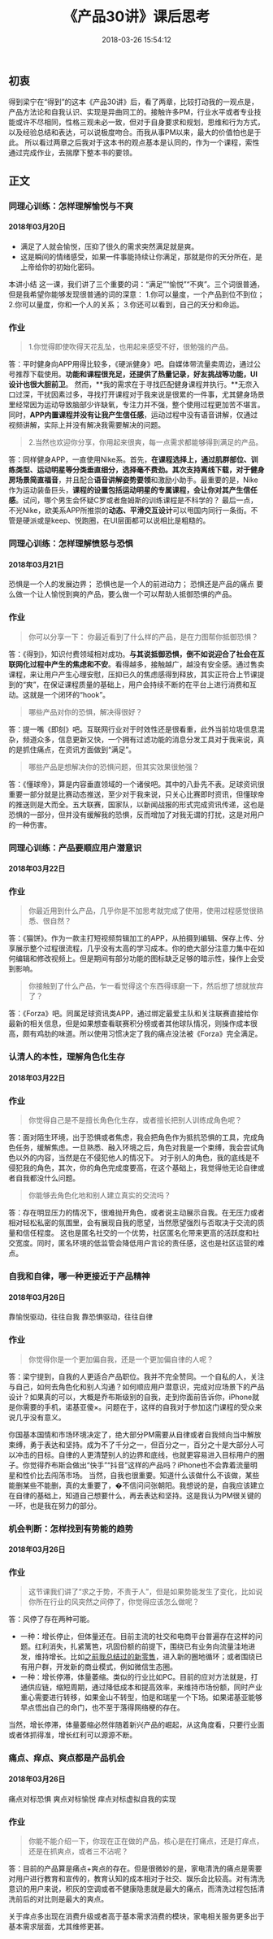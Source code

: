 ﻿---
title: 《产品30讲》课后思考
date: 2018-03-26 15:54:12
tags: [产品相关]
---

初衷
---
得到梁宁在“得到”的这本《产品30讲》后，看了两章，比较打动我的一观点是，产品方法论和自我认识、实现是异曲同工的。接触许多PM，行业水平或者专业技能或许不尽相同，性格三观未必一致，但对于自身要求和规划，思维和行为方式，以及经验总结和表达，可以说极度吻合。而我从事PM以来，最大的价值怕也是于此。
所以看过两章之后我对于这本书的观点基本是认同的，作为一个课程，索性通过完成作业，去揣摩下整本书的要领。

正文
--
### 同理心训练：怎样理解愉悦与不爽
#### 2018年03月20日

- 满足了人就会愉悦，压抑了很久的需求突然满足就是爽。
- 这是瞬间的情绪感受，如果一件事能持续让你满足，那就是你的天分所在，是上帝给你的初始化密码。

本讲小结 
这一课，我们讲了三个重要的词：“满足”“愉悦”“不爽”。三个词很普通，但是我希望你能够发现很普通的词的深意： 
1.你可以量度，一个产品到位不到位； 
2.你可以量度，你和一个人的关系； 
3.你还可以看到，自己的天分和命运。


### 作业
> 1.你觉得即使吹得天花乱坠，也用起来感受不好，很勉强的产品。

答：平时健身向APP用得比较多，《硬派健身》吧。自媒体带流量卖周边，通过公号推荐下载使用。**功能和课程很充足，还提供了热量记录，好友挑战等功能，UI设计也很大胆前卫**。
然而，**我的需求在于寻找匹配健身课程并执行。**无奈入口过深，干扰因素过多，寻找打开课程对于我来说是很累的一件事，尤其健身场景里经常因为运动导致脑部少许缺氧，专注力并不强，整个使用过程更加苦不堪言。同时，**APP内置课程并没有让我产生信任感**，运动过程中没有语音讲解，仅通过视频讲解，实际上并没有解决我需要解决的问题。

> 2.当然也欢迎你分享，你用起来很爽，每一点需求都能够得到满足的产品。

答：同样健身APP，一直使用Nike系。首先，**在课程选择上，通过肌群部位、训练类型、运动明星等分类垂直细分，选择毫不费劲。**其次**支持离线下载，对于健身房场景简直福音**，并且配合**语音讲解姿势要领**和激励小助手。最重要的是，Nike作为运动装备巨头，**课程的设置包括运动明星的专属课程，会让你对其产生信任感**。试问，哪个男生会怀疑C罗或者詹姆斯的训练课程是不科学的？
最后一点，不光Nike，欧美系APP所推崇的**动态、平滑交互设计**可以甩国内同行一条街。不管是硬派或是keep、悦跑圈，在UI层面都可以说相比是粗糙的。



### 同理心训练：怎样理解愤怒与恐惧
#### 2018年03月21日

恐惧是一个人的发展边界；
恐惧也是一个人的前进动力；
恐惧还是产品的痛点
要么做一个让人愉悦到爽的产品，要么做一个可以帮助人抵御恐惧的产品。

### 作业
> 你可以分享一下： 你最近看到了什么样的产品，是在力图帮你抵御恐惧？

答：《得到》，知识付费领域相对成功。**与其说抵御恐惧，倒不如说迎合了社会在互联网化过程中产生的焦虑和不安**。看得越多，接触越广，越没有安全感。通过售卖课程，来让用户产生心理安慰，压抑已久的焦虑感得到释放，其实正符合上节课提到的“爽”，在保证课程质量的基础上，用户会持续不断的在平台上进行消费和互动。这就是一个闭环的“hook”。

> 哪些产品对你的恐惧，解决得很好？

答：提一嘴《即刻》吧。互联网行业对于时效性还是很看重，此外当前垃圾信息混杂，频道众多，信息更新又快，一个拥有过滤功能的消息分发工具对于我来说，真的是抓住痛点，在资讯方面做到“满足”。

> 哪些产品是想解决你的恐惧问题，但其实效果很勉强？

答：《懂球帝》，算是内容垂直领域的一个诸侯吧。其中的八卦先不表。足球资讯很重要一部分就是比赛动态推送，至少对于我来说，只关心比赛即时资讯，但懂球帝的推送则是大而全。五大联赛，国家队，以新闻战报的形式完成资讯传递，这也是恐惧的一部分，但并没有缓解我的恐惧，反而增加了对我无谓的打扰，这是对用户的一种伤害。


### 同理心训练：产品要顺应用户潜意识
#### 2018年03月22日

### 作业
> 你最近用到什么产品，几乎你是不加思考就完成了使用，使用过程感觉很熟悉、很自然？

答：《猫饼》。作为一款主打短视频剪辑加工的APP，从拍摄到编辑、保存上传、分享展示整个过程很流程，几乎没有太高的学习成本。你的绝大部分注意力集中在如何编辑和修改视频上。但是期间有部分功能的图标缺乏足够的暗示性，操作上会受到影响。

> 你接触到了什么产品，乍一看觉得这个东西得琢磨一下，然后想了想就放弃了？

答：《Forza》吧。同属足球资讯类APP，通过绑定最爱主队和关注联赛直接给你最新的相关信息，但是如果想查看联赛积分榜或者其他球队情况，则操作成本很高，颇有鸡肋的味道。所以使用习惯决定了我的痛点没法被《Forza》完全满足。


### 认清人的本性，理解角色化生存
#### 2018年03月22日

### 作业
> 你觉得自己是不是擅长角色化生存，或者擅长把别人训练成角色呢？

答：面对陌生环境，出于恐惧或者焦虑，我会把角色作为抵抗恐惧的工具，完成角色任务，缓解焦虑。一旦熟悉、融入环境之后，角色对我是一个束缚，我会尝试角色以外的内容，当然是在不侵犯他人的情况下。
对于别人的角色，我的底线是不侵犯我的角色，其次，你的角色完成度要高，在这个基础上，我觉得他无论自律或者自我都没什么问题。

> 你能够去角色化地和别人建立真实的交流吗？

答：存在明显压力的情况下，很难抛开角色，或者说主动展示自我。在无压力或者相对轻松私密的氛围里，会有展现自我的愿望，当然愿望强烈与否取决于交流的质量和信任程度。
这也是匿名社交的一个优势，社区匿名化带来更高的活跃度和社交宽度。同时，匿名环境的低监管会降低用户言论的责任感，这也是社区运营的难点。

### 自我和自律，哪一种更接近于产品精神
#### 2018年03月26日
靠愉悦驱动，往往自我
靠恐惧驱动，往往自律
### 作业

> 你觉得你是一个更加偏自我，还是一个更加偏自律的人呢？

答：梁宁提到，自我的人更适合产品职位。我并不完全赞同。一个自私的人，关注与自己，如何去角色化和别人沟通？如何顺应用户潜意识，完成对应场景下的产品设计？如果真的可以，大概是乔布斯级别的自我，走到你面前告诉你，iPhone就是你需要的手机，诺基亚傻×。问题在于，这样的自我对于参加这门课程的受众来说几乎没有意义。

你国基本国情和市场环境决定了，绝大部分PM需要从自律或者自我倾向当中解放束缚，勇于表达和坚持。成为不了千分之一，但百分之一，百分之十是大部分人可以冲击的目标。自律的人更清楚别人的边界和底线，也就更容易进入目标用户的圈子。你觉得乔布斯会做出“快手”“抖音”这样的产品吗？iPhone也不会靠着流量明星和性价比去闯荡市场。
当然，自我也很重要。知道什么该做什么不该做，某些能删某些不能删，真的太重要了，�不信问问张朝阳。我想说的是，自我应该建立在自律的基础上，知道自己想要什么，再去表达和坚持。这是我认为PM很关键的一环，也是我在努力的部分。

### 机会判断：怎样找到有势能的趋势
#### 2018年03月26日

### 作业

> 这节课我们讲了“求之于势，不责于人”，但是如果势能发生了变化，比如说你所在行业的风突然之间停了，你觉得应该怎么做呢？

答：风停了存在两种可能。

 - 一种：增长停止，但体量还在。目前主流的社交和电商平台普遍存在这样的问题。红利消失，扎紧篱笆，巩固份额的前提下，围绕已有业务向流量洼地进发，维持增长。比如[之前我总结过的新零售][1]，进入新的圈地循环；或者围绕已有用户群，开发新的商业模式，例如微信生态圈。
 - 一种：增长停滞，体量萎缩。类似的行业比如PC。目前的应对方法就是，打通供应链，缩短周期，通过降低成本和提高效率，来维持市场份额，同时产业重心需要进行转移，如果金山不转型，怕是和瑞星一个下场。如果诺基亚能够早点悟出自己的命门，也不至于落得网络梗的存在。

当然，增长停滞，体量萎缩必然伴随着新兴产品的崛起，从这角度看，只要行业面或者体抓得准，增长红利可以源源不断。
 

  [1]: https://feimind.xyz/2018/01/10/%E6%96%B0%E5%B9%B4%E6%96%B0%E9%9B%B6%E5%94%AE%EF%BC%8C%E9%92%B1%E5%8C%85%E7%BB%A7%E7%BB%AD%E7%98%A6%EF%BC%88%E4%B8%80%EF%BC%89/
  
### 痛点、痒点、爽点都是产品机会
#### 2018年03月26日
痛点对标恐惧
爽点对标愉悦
痒点对标虚拟自我的实现
### 作业
> 你能不能介绍一下，你现在正在做的产品，核心是在打痛点，还是打痒点，还是在抓爽点，或者三不沾呢？

答：目前的产品算是痛点+爽点的存在。但是很微妙的是，家电清洗的痛点是需要对用户进行教育和宣传的，教育认知的成本相对于社交、娱乐会比较高。对有清洗意识的用户来说，积灰的空调或者不健康隐患就是最大的痛点，而清洗过程包括清洗前后的对比则是最大的爽点。

关于痒点多出现在消费升级或者高于基本需求消费的模块，家电相关服务更多出于基本需求层面，尤其维修更甚。

